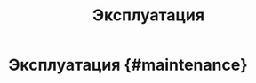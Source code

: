﻿---
layout: default
title: Эксплуатация
nav_order: 3
has_children: true
---

# Эксплуатация {#maintenance}